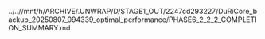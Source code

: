 ../..//mnt/h/ARCHIVE/.UNWRAP/D/STAGE1_OUT/2247cd293227/DuRiCore_backup_20250807_094339_optimal_performance/PHASE6_2_2_2_COMPLETION_SUMMARY.md